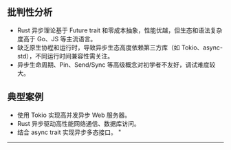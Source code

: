 ﻿## 批判性分析

- Rust 异步理论基于 Future trait 和零成本抽象，性能优越，但生态和语法复杂度高于 Go、JS 等主流语言。
- 缺乏原生协程和运行时，导致异步生态高度依赖第三方库（如 Tokio、async-std），不同运行时间兼容性需关注。
- 异步生命周期、Pin、Send/Sync 等高级概念对初学者不友好，调试难度较大。

## 典型案例

- 使用 Tokio 实现高并发异步 Web 服务器。
- Rust 异步驱动高性能网络通信、数据库访问。
- 结合 async trait 实现异步多态接口。
"

---
